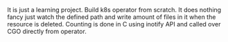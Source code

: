 It is just a learning project. Build k8s operator from scratch. It does nothing fancy just watch the defined path and write amount of files in it when the resource is deleted.
Counting is done in C using inotify API and called over CGO directly from operator.
